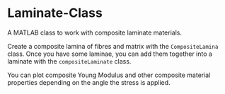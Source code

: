 # Laminate-Class
A MATLAB class to work with composite laminate materials.

Create a composite lamina of fibres and matrix with the `CompositeLamina` class. Once you have some laminae, you can add them together into a laminate with the `compositeLaminate` class.

You can plot composite Young Modulus and other composite material properties depending on the angle the stress is applied.

